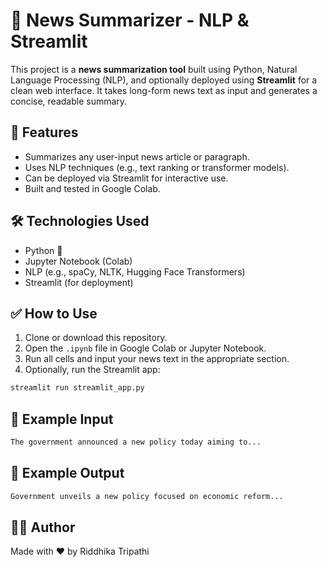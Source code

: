 # 📰 News Summarizer - NLP & Streamlit

This project is a **news summarization tool** built using Python, Natural Language Processing (NLP), and optionally deployed using **Streamlit** for a clean web interface. It takes long-form news text as input and generates a concise, readable summary.

## 🚀 Features

- Summarizes any user-input news article or paragraph.
- Uses NLP techniques (e.g., text ranking or transformer models).
- Can be deployed via Streamlit for interactive use.
- Built and tested in Google Colab.

## 🛠 Technologies Used

- Python 🐍
- Jupyter Notebook (Colab)
- NLP (e.g., spaCy, NLTK, Hugging Face Transformers)
- Streamlit (for deployment)

## ✅ How to Use

1. Clone or download this repository.
2. Open the `.ipynb` file in Google Colab or Jupyter Notebook.
3. Run all cells and input your news text in the appropriate section.
4. Optionally, run the Streamlit app:

```bash
streamlit run streamlit_app.py
```

## 📌 Example Input
```bash
The government announced a new policy today aiming to...
```
## 🧾 Example Output
```bash
Government unveils a new policy focused on economic reform...
```

## 👨‍💻 Author
Made with ❤️ by Riddhika Tripathi
